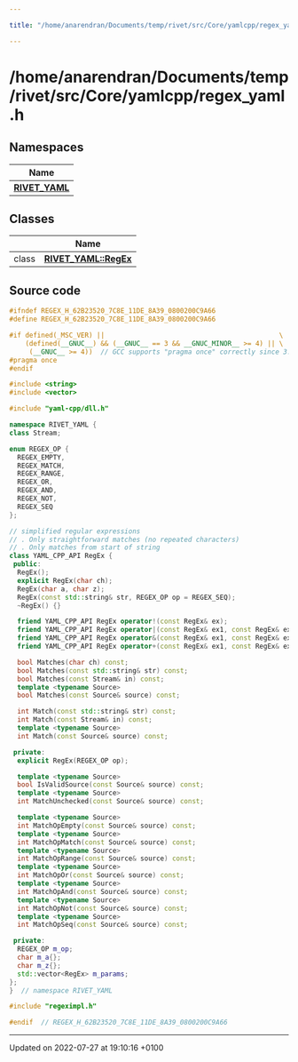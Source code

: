 ```yaml
---

title: "/home/anarendran/Documents/temp/rivet/src/Core/yamlcpp/regex_yaml.h"

---
```


# /home/anarendran/Documents/temp/rivet/src/Core/yamlcpp/regex_yaml.h



## Namespaces

| Name           |
| -------------- |
| **[RIVET_YAML](http://example.org/namespaces/namespacerivet__yaml/)**  |

## Classes

|                | Name           |
| -------------- | -------------- |
| class | **[RIVET_YAML::RegEx](http://example.org/classes/classrivet__yaml_1_1regex/)**  |




## Source code

```cpp
#ifndef REGEX_H_62B23520_7C8E_11DE_8A39_0800200C9A66
#define REGEX_H_62B23520_7C8E_11DE_8A39_0800200C9A66

#if defined(_MSC_VER) ||                                            \
    (defined(__GNUC__) && (__GNUC__ == 3 && __GNUC_MINOR__ >= 4) || \
     (__GNUC__ >= 4))  // GCC supports "pragma once" correctly since 3.4
#pragma once
#endif

#include <string>
#include <vector>

#include "yaml-cpp/dll.h"

namespace RIVET_YAML {
class Stream;

enum REGEX_OP {
  REGEX_EMPTY,
  REGEX_MATCH,
  REGEX_RANGE,
  REGEX_OR,
  REGEX_AND,
  REGEX_NOT,
  REGEX_SEQ
};

// simplified regular expressions
// . Only straightforward matches (no repeated characters)
// . Only matches from start of string
class YAML_CPP_API RegEx {
 public:
  RegEx();
  explicit RegEx(char ch);
  RegEx(char a, char z);
  RegEx(const std::string& str, REGEX_OP op = REGEX_SEQ);
  ~RegEx() {}

  friend YAML_CPP_API RegEx operator!(const RegEx& ex);
  friend YAML_CPP_API RegEx operator|(const RegEx& ex1, const RegEx& ex2);
  friend YAML_CPP_API RegEx operator&(const RegEx& ex1, const RegEx& ex2);
  friend YAML_CPP_API RegEx operator+(const RegEx& ex1, const RegEx& ex2);

  bool Matches(char ch) const;
  bool Matches(const std::string& str) const;
  bool Matches(const Stream& in) const;
  template <typename Source>
  bool Matches(const Source& source) const;

  int Match(const std::string& str) const;
  int Match(const Stream& in) const;
  template <typename Source>
  int Match(const Source& source) const;

 private:
  explicit RegEx(REGEX_OP op);

  template <typename Source>
  bool IsValidSource(const Source& source) const;
  template <typename Source>
  int MatchUnchecked(const Source& source) const;

  template <typename Source>
  int MatchOpEmpty(const Source& source) const;
  template <typename Source>
  int MatchOpMatch(const Source& source) const;
  template <typename Source>
  int MatchOpRange(const Source& source) const;
  template <typename Source>
  int MatchOpOr(const Source& source) const;
  template <typename Source>
  int MatchOpAnd(const Source& source) const;
  template <typename Source>
  int MatchOpNot(const Source& source) const;
  template <typename Source>
  int MatchOpSeq(const Source& source) const;

 private:
  REGEX_OP m_op;
  char m_a{};
  char m_z{};
  std::vector<RegEx> m_params;
};
}  // namespace RIVET_YAML

#include "regeximpl.h"

#endif  // REGEX_H_62B23520_7C8E_11DE_8A39_0800200C9A66
```


-------------------------------

Updated on 2022-07-27 at 19:10:16 +0100
